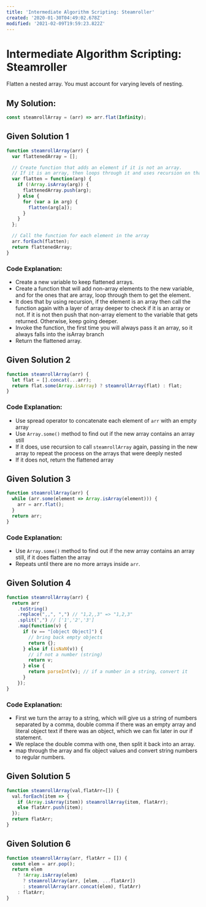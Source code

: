 ```yaml
---
title: 'Intermediate Algorithm Scripting: Steamroller'
created: '2020-01-30T04:49:02.678Z'
modified: '2021-02-09T19:59:23.822Z'
---
```


Intermediate Algorithm Scripting: Steamroller
=============================================

Flatten a nested array. You must account for varying levels of nesting.

My Solution:
------------
``` javascript
const steamrollArray = (arr) => arr.flat(Infinity);
```

Given Solution 1
----------------
``` javascript
function steamrollArray(arr) {
  var flattenedArray = [];

  // Create function that adds an element if it is not an array.
  // If it is an array, then loops through it and uses recursion on that array.
  var flatten = function(arg) {
    if (!Array.isArray(arg)) {
      flattenedArray.push(arg);
    } else {
      for (var a in arg) {
        flatten(arg[a]);
      }
    }
  };

  // Call the function for each element in the array
  arr.forEach(flatten);
  return flattenedArray;
}
```
### Code Explanation:
* Create a new variable to keep flattened arrays.
* Create a function that will add non-array elements to the new variable, and for the ones that are array, loop through them to get the element.
* It does that by using recursion, if the element is an array then call the function again with a layer of array deeper to check if it is an array or not. If it is not then push that non-array element to the variable that gets returned. Otherwise, keep going deeper.
* Invoke the function, the first time you will always pass it an array, so it always falls into the isArray branch
* Return the flattened array.

Given Solution 2
----------------
``` javascript
function steamrollArray(arr) {
  let flat = [].concat(...arr);
  return flat.some(Array.isArray) ? steamrollArray(flat) : flat;
}
```
### Code Explanation:
* Use spread operator to concatenate each element of ```arr``` with an empty array
* Use ```Array.some()``` method to find out if the new array contains an array still
* If it does, use recursion to call ```steamrollArray``` again, passing in the new array to repeat the process on the arrays that were deeply nested
* If it does not, return the flattened array

Given Solution 3
----------------
``` javascript
function steamrollArray(arr) {
  while (arr.some(element => Array.isArray(element))) {
    arr = arr.flat();
  }
  return arr;
}
```
### Code Explanation:
* Use ```Array.some()``` method to find out if the new array contains an array still, if it does flatten the array
* Repeats until there are no more arrays inside ```arr```.


Given Solution 4
----------------
``` javascript
function steamrollArray(arr) {
  return arr
    .toString()
    .replace(",,", ",") // "1,2,,3" => "1,2,3"
    .split(",") // ['1','2','3']
    .map(function(v) {
      if (v == "[object Object]") {
        // bring back empty objects
        return {};
      } else if (isNaN(v)) {
        // if not a number (string)
        return v;
      } else {
        return parseInt(v); // if a number in a string, convert it
      }
    });
}
```
### Code Explanation:
* First we turn the array to a string, which will give us a string of numbers separated by a comma, double comma if there was an empty array and literal object text if there was an object, which we can fix later in our if statement.
* We replace the double comma with one, then split it back into an array.
* map through the array and fix object values and convert string numbers to regular numbers.

Given Solution 5
----------------
``` javascript
function steamrollArray(val,flatArr=[]) {
  val.forEach(item => {
    if (Array.isArray(item)) steamrollArray(item, flatArr);
    else flatArr.push(item);
  });
  return flatArr;
}
```
Given Solution 6
----------------
``` javascript
function steamrollArray(arr, flatArr = []) {
  const elem = arr.pop();
  return elem
    ? !Array.isArray(elem)
      ? steamrollArray(arr, [elem, ...flatArr])
      : steamrollArray(arr.concat(elem), flatArr)
    : flatArr;
}
```
